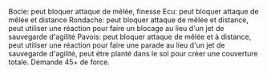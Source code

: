 
Bocle: peut bloquer attaque de mêlée, finesse
Ecu: peut bloquer attaque de mêlée et distance
Rondache:  peut bloquer attaque de mêlée et distance, peut utiliser une réaction pour faire un blocage au lieu d'un jet de sauvegarde d'agilité
Pavois: peut bloquer attaque de mêlée et à distance, peut utiliser une réaction pour faire une parade au lieu d'un jet de sauvegarde d'agilité, peut étre planté dans le sol pour créer une couverture totale. Demande 45+ de force.